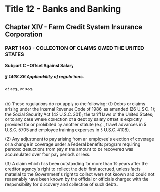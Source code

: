 
# Title 12 - Banks and Banking
## Chapter XIV - Farm Credit System Insurance Corporation
### PART 1408 - COLLECTION OF CLAIMS OWED THE UNITED STATES
#### Subpart C - Offset Against Salary
##### § 1408.36 Applicability of regulations.
###### et seq.,et seq.

(b) These regulations do not apply to the following: (1) Debts or claims arising under the Internal Revenue Code of 1986, as amended (26 U.S.C. 1); the Social Security Act (42 U.S.C. 301); the tariff laws of the United States; or to any case where collection of a debt by salary offset is explicitly provided for or prohibited by another statute (e.g., travel advances in 5 U.S.C. 5705 and employee training expenses in 5 U.S.C. 4108).

(2) Any adjustment to pay arising from an employee's election of coverage or a change in coverage under a Federal benefits program requiring periodic deductions from pay if the amount to be recovered was accumulated over four pay periods or less.

(3) A claim which has been outstanding for more than 10 years after the creditor agency's right to collect the debt first accrued, unless facts material to the Government's right to collect were not known and could not reasonably have been known by the official or officials charged with the responsibility for discovery and collection of such debts.
